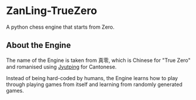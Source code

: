 # ZanLing-TrueZero
A python chess engine that starts from Zero.

## About the Engine
The name of the Engine is taken from 真零, which is Chinese for "True Zero" and romanised using [Jyutping](https://en.wikipedia.org/wiki/Jyutping) for Cantonese. 

Instead of being hard-coded by humans, the Engine learns how to play through playing games from itself and learning from randomly generated games. 
